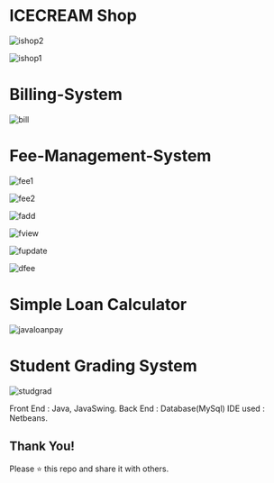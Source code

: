 # ICECREAM Shop

![ishop2](https://github.com/user-attachments/assets/8df547e2-6f05-482b-9310-fb7866c0b281)

![ishop1](https://github.com/user-attachments/assets/99ba511c-0060-4a9a-8920-35874ff6de3f)


# Billing-System

![bill](https://github.com/user-attachments/assets/f0f8901d-2f33-4da7-8e54-1cfeaa914d44)



# Fee-Management-System

![fee1](https://github.com/user-attachments/assets/0598ff23-2a25-4067-845f-7a09cb7e204c)

![fee2](https://github.com/user-attachments/assets/0b0d50ee-fac9-487d-9de8-3aad874a84a0)

![fadd](https://github.com/user-attachments/assets/043728cc-c12b-4618-848c-ab2eab361d92)

![fview](https://github.com/user-attachments/assets/ce43b5a0-f5ae-468b-84dc-f2903655b9f8)

![fupdate](https://github.com/user-attachments/assets/74059086-52c6-46ab-9ce2-ea49cc38d34d)

![dfee](https://github.com/user-attachments/assets/a7509510-e6ab-4a03-af21-52e876549c1b)



# Simple Loan Calculator

![javaloanpay](https://github.com/user-attachments/assets/de9a6fa2-f585-425a-bf22-d4aec838bcd0)


# Student Grading System

![studgrad](https://github.com/user-attachments/assets/9279f14f-9514-4737-8aaa-b5221ae5355d)








Front End : Java, JavaSwing. 
Back End : Database(MySql)
IDE used : Netbeans.

## Thank You!
Please ⭐️ this repo and share it with others.





